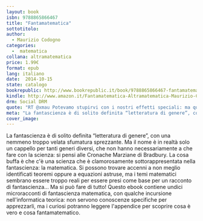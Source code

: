 ```yaml
---
layout: book
isbn: 9788865866467
title: "Fantamatematica"
sottotitolo:
author:
  - Maurizio Codogno
categories:
  -  matematica
collana: altramatematica
price: 1.99€
format: epub
lang: italiano
date:  2014-10-15
state: catalogo
bookrepublic: http://www.bookrepublic.it/book/9788865866467-fantamatematica/
kindle: http://www.amazon.it/Fantamatematica-Altramatematica-Maurizio-Codogno-ebook/dp/B00OJ9OED2/ref=sr_1_1?ie=UTF8&qid=1413449494&sr=8-1&keywords=fantamatematica
drm: Social DRM
quote: "RT @xmau Potevamo stupirvi con i nostri effetti speciali: ma questa è fantamatematica, non fantascienza!"
meta: "La fantascienza è di solito definita “letteratura di genere”, con una nemmeno troppo velata sfumatura sprezzante. Ma il nome è in realtà solo un cappello per tanti generi diversi, che non hanno necessariamente a che fare con la scienza: si pensi alle Cronache Marziane di Bradbury. La cosa buffa è che c'è una scienza che è clamorosamente sottorappresentata nella fantascienza: la matematica. Si possono trovare accenni a non meglio identificati teoremi oppure a equazioni astruse, ma i temi matematici sembrano essere troppo reali per essere presi come base per un racconto di fantascienza... Ma si può fare di tutto! Questo ebook contiene undici microracconti di fantascienza matematica, con qualche incursione nell'informatica teorica: non servono conoscenze specifiche per apprezzarli, ma i curiosi potranno leggere l'appendice per scoprire cosa è vero e cosa fantamatematico."
cover_image:
---
```


La fantascienza è di solito definita “letteratura di genere”, con una nemmeno troppo velata sfumatura sprezzante. Ma il nome è in realtà solo un cappello per tanti generi diversi, che non hanno necessariamente a che fare con la scienza: si pensi alle Cronache Marziane di Bradbury. La cosa buffa è che c'è una scienza che è clamorosamente sottorappresentata nella fantascienza: la matematica. Si possono trovare accenni a non meglio identificati teoremi oppure a equazioni astruse, ma i temi matematici sembrano essere troppo reali per essere presi come base per un racconto di fantascienza... Ma si può fare di tutto! Questo ebook contiene undici microracconti di fantascienza matematica, con qualche incursione nell'informatica teorica: non servono conoscenze specifiche per apprezzarli, ma i curiosi potranno leggere l'appendice per scoprire cosa è vero e cosa fantamatematico.
